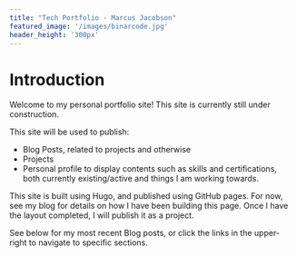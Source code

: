 ```yaml
---
title: "Tech Portfolio - Marcus Jacobson"
featured_image: '/images/binarcode.jpg'
header_height: '300px'
---
```


# Introduction

Welcome to my personal portfolio site! This site is currently still under construction.

This site will be used to publish:

- Blog Posts, related to projects and otherwise
- Projects
- Personal profile to display contents such as skills and certifications, both currently existing/active and things I am working towards.

This site is built using Hugo, and published using GitHub pages. For now, see my blog for details on how I have been building this page. Once I have the layout completed, I will publish it as a project.

See below for my most recent Blog posts, or click the links in the upper-right to navigate to specific sections.
